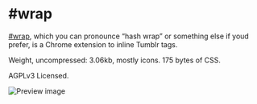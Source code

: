 # #wrap

[#wrap], which you can pronounce “hash wrap” or something else if youd prefer,
is a Chrome extension to inline Tumblr tags.

Weight, uncompressed: 3.06kb, mostly icons. 175 bytes of CSS.

AGPLv3 Licensed.

![Preview image](https://lh3.googleusercontent.com/alQ_fHZ904Wk96SDpnCGRQ4M87Ahe3JcVERMRnVzmPN0jcvTBSqbaOIxhUANI1sq4hcW3Isszg=w640-h400)

[#wrap]: https://chrome.google.com/webstore/detail/nbcgkdilbhnnoemimofnknocbkpldobi/
